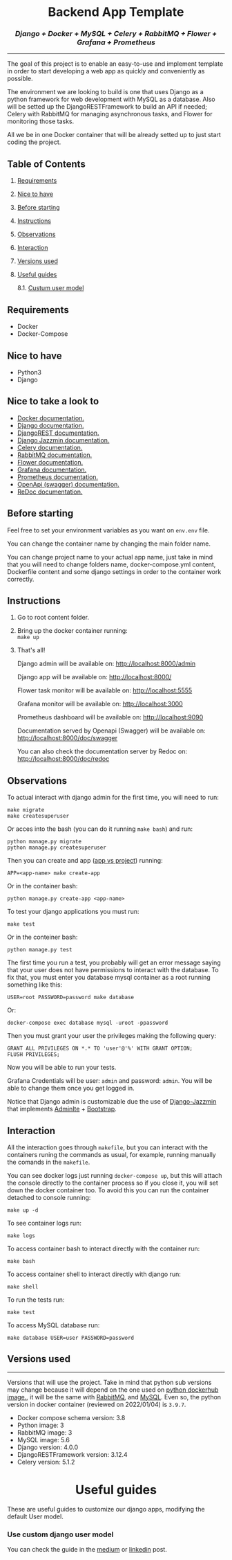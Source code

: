 <h1 align="center">
  <b>Backend App Template</b>
</h1>

<h3 align="center">
  <b><i> Django + Docker + MySQL + Celery + RabbitMQ + Flower + Grafana + Prometheus </i></b>
</h3>

* * *
The goal of this project is to enable an easy-to-use and implement template in order to start developing a web app as quickly and conveniently as possible.

The environment we are looking to build is one that uses Django as a python framework for web development with MySQL as a database. Also will be setted up the DjangoRESTFramework to build an API if needed; Celery with RabbitMQ for managing asynchronous tasks, and Flower for monitoring those tasks.

All we be in one Docker container that will be already setted up to just start coding the project.

## Table of Contents  
1. [Requirements](#requirements)  
2. [Nice to have](#nicetohave)  
3. [Before starting](#beforestarting)  
4. [Instructions](#instructions)   
5. [Observations](#observations)    
6. [Interaction](#interaction)
7. [Versions used](#versions)
8. [Useful guides](#usefullguides)
      
      8.1. [Custum user model](#customusermodel)   

<a name="requirements"/>

## Requirements
  - Docker
  - Docker-Compose

<a name="nicetohave"/>

## Nice to have
  - Python3
  - Django

<a name="nicetohave"/>

## Nice to take a look to
- [Docker documentation.](https://docs.celeryproject.org/en/stable/index.html#)
- [Django documentation.](https://www.djangoproject.com/)
- [DjangoREST documentation.](https://www.django-rest-framework.org/)
- [Django Jazzmin documentation.](https://django-jazzmin.readthedocs.io/)
- [Celery documentation.](https://docs.celeryproject.org/)
- [RabbitMQ documentation.](https://www.rabbitmq.com/)
- [Flower documentation.](https://flower.readthedocs.io/en/latest/)
- [Grafana documentation.](https://grafana.com/docs/)
- [Prometheus documentation.](https://prometheus.io/docs/introduction/overview/)
- [OpenApi (swagger) documentation.](https://swagger.io/specification/) 
- [ReDoc documentation.](https://redoc.ly/docs) 

<a name="beforestarting"/>

## Before starting
Feel free to set your environment variables as you want on ```env.env``` file.

You can change the container name by changing the main folder name.

You can change project name to your actual app name, just take in mind that you will need to change folders name, docker-compose.yml content, Dockerfile content and some django settings in order to the container work correctly.

<a name="instructions"/>

## Instructions

1. Go to root content folder.
2. Bring up the docker container running:  
    ```make up```
     
4. That's all!

    Django admin will be available on: [http://localhost:8000/admin](http://localhost:8000/admin)

    Django app will be available on: [http://localhost:8000/](http://localhost:8000/)

    Flower task monitor will be available on: [http://localhost:5555](http://localhost:5555)
    
    Grafana monitor will be available on: [http://localhost:3000](http://localhost:3000)
    
    Prometheus dashboard will be available on: [http://localhost:9090](http://localhost:9090)

    Documentation served by Openapi (Swagger) will be available on: [http://localhost:8000/doc/swagger](http://localhost:8000/doc/swagger/)

    You can also check the documentation server by Redoc on: [http://localhost:8000/doc/redoc](http://localhost:8000/doc/redoc/)

<a name="observations"/>

## Observations

To actual interact with django admin for the first time, you will need to run:

    make migrate
    make createsuperuser

Or acces into the bash (you can do it running ```make bash```) and run:

    python manage.py migrate
    python manage.py createsuperuser
    

Then you can create and app ([app vs project](https://docs.djangoproject.com/en/3.2/intro/tutorial01/#creating-the-polls-app)) running:

    APP=<app-name> make create-app

Or in the container bash:

    python manage.py create-app <app-name>


To test your django applications you must run:

    make test

Or in the conteiner bash:

    python manage.py test
    
The first time you run a test, you probably will get an error message saying that your user does not have permissions to interact with the database.
To fix that, you must enter you database mysql container as a root running something like this:
    
    USER=root PASSWORD=password make database

Or:

    docker-compose exec database mysql -uroot -ppassword

Then you must grant your user the privileges making the following query:

    GRANT ALL PRIVILEGES ON *.* TO 'user'@'%' WITH GRANT OPTION;
    FLUSH PRIVILEGES;

Now you will be able to run your tests.


Grafana Credentials will be user: ```admin``` and password: ```admin```. You will be able to change them once you get logged in.

Notice that Django admin is customizable due the use of [Django-Jazzmin](https://django-jazzmin.readthedocs.io/) that implements [Adminlte](https://adminlte.io/) + [Bootstrap](https://getbootstrap.com/).


<a name="interaction"/>

## Interaction
All the interaction goes through ```makefile```, but you can interact with the containers runing the commands as usual, for example, running manually the comands in the ```makefile```.

You can see docker logs just running ```docker-compose up```, but this will attach the console directly to the container process so if you close it, you will set down the docker container too. To avoid this you can run the container detached to console running:
  
    make up -d

To see container logs run:
  
    make logs

To access container bash to interact directly with the container run:

    make bash

To access container shell to interact directly with django run:

    make shell

To run the tests run:

    make test

To access MySQL database run:

    make database USER=user PASSWORD=password

<a name="versions"/>

## Versions used
* * *
Versions that will use the project. Take in mind that python sub versions may change because it will depend on the one used on [python dockerhub image.](https://hub.docker.com/_/python), it will be the same with [RabbitMQ](https://hub.docker.com/_/rabbitmq), and [MySQL](https://hub.docker.com/_/mysql). Even so, the python version in docker container (reviewed on 2022/01/04) is ```3.9.7```.

* Docker compose schema version:  3.8
* Python image:  3
* RabbitMQ image: 3
* MySQL image:  5.6
* Django version:  4.0.0
* DjangoRESTFramework version:  3.12.4
* Celery version:  5.1.2


<a name="usefullguides"/>

<h1 align="center">
  <b>Useful guides</b>
</h1>

These are useful guides to customize our django apps, modifying the default User model.

<a name="customusermodel"/>

### Use custom django user model

You can check the guide in the [medium](https://medium.com/@alex521e2/create-a-custom-user-model-in-django-4-0-a5fd7386b3e0) or [linkedin](https://www.linkedin.com/pulse/create-custom-user-model-django-40-alejandro-acho-mart%25C3%25ADnez/?trackingId=lFj6aKZmHN5pIKDnlOTykQ%3D%3D) post.
